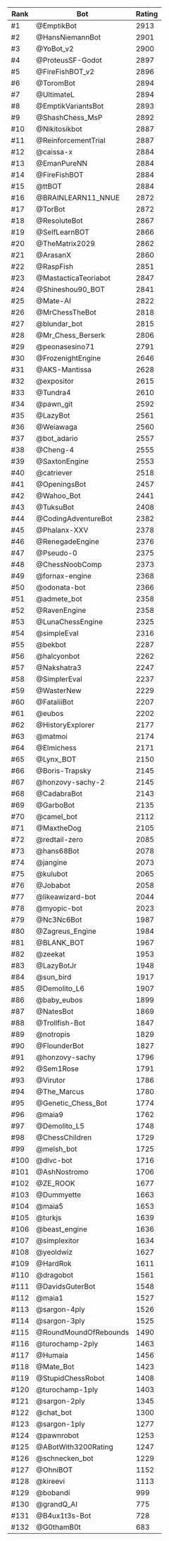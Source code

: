 Rank|Bot|Rating
---|---|---
#1|@EmptikBot|2913
#2|@HansNiemannBot|2901
#3|@YoBot_v2|2900
#4|@ProteusSF-Godot|2897
#5|@FireFishBOT_v2|2896
#6|@ToromBot|2894
#7|@UltimateL|2894
#8|@EmptikVariantsBot|2893
#9|@ShashChess_MsP|2892
#10|@Nikitosikbot|2887
#11|@ReinforcementTrial|2887
#12|@caissa-x|2884
#13|@EmanPureNN|2884
#14|@FireFishBOT|2884
#15|@ttBOT|2884
#16|@BRAINLEARN11_NNUE|2872
#17|@TorBot|2872
#18|@ResoluteBot|2867
#19|@SelfLearnBOT|2866
#20|@TheMatrix2029|2862
#21|@ArasanX|2860
#22|@RaspFish|2851
#23|@MastacticaTeoriabot|2847
#24|@Shineshou90_BOT|2841
#25|@Mate-AI|2822
#26|@MrChessTheBot|2818
#27|@blundar_bot|2815
#28|@Mr_Chess_Berserk|2806
#29|@peonasesino71|2791
#30|@FrozenightEngine|2646
#31|@AKS-Mantissa|2628
#32|@expositor|2615
#33|@Tundra4|2610
#34|@pawn_git|2592
#35|@LazyBot|2561
#36|@Weiawaga|2560
#37|@bot_adario|2557
#38|@Cheng-4|2555
#39|@SaxtonEngine|2553
#40|@catriever|2518
#41|@OpeningsBot|2457
#42|@Wahoo_Bot|2441
#43|@TuksuBot|2408
#44|@CodingAdventureBot|2382
#45|@Phalanx-XXV|2378
#46|@RenegadeEngine|2376
#47|@Pseudo-0|2375
#48|@ChessNoobComp|2373
#49|@fornax-engine|2368
#50|@odonata-bot|2366
#51|@admete_bot|2358
#52|@RavenEngine|2358
#53|@LunaChessEngine|2325
#54|@simpleEval|2316
#55|@bekbot|2287
#56|@halcyonbot|2262
#57|@Nakshatra3|2247
#58|@SimplerEval|2237
#59|@WasterNew|2229
#60|@FataliiBot|2207
#61|@eubos|2202
#62|@HistoryExplorer|2177
#63|@matmoi|2174
#64|@Elmichess|2171
#65|@Lynx_BOT|2150
#66|@Boris-Trapsky|2145
#67|@honzovy-sachy-2|2145
#68|@CadabraBot|2143
#69|@GarboBot|2135
#70|@camel_bot|2112
#71|@MaxtheDog|2105
#72|@redtail-zero|2085
#73|@hans68Bot|2078
#74|@jangine|2073
#75|@kulubot|2065
#76|@Jobabot|2058
#77|@likeawizard-bot|2044
#78|@myopic-bot|2023
#79|@Nc3Nc6Bot|1987
#80|@Zagreus_Engine|1984
#81|@BLANK_BOT|1967
#82|@zeekat|1953
#83|@LazyBotJr|1948
#84|@sun_bird|1917
#85|@Demolito_L6|1907
#86|@baby_eubos|1899
#87|@NatesBot|1869
#88|@Trollfish-Bot|1847
#89|@notropis|1829
#90|@FlounderBot|1827
#91|@honzovy-sachy|1796
#92|@Sem1Rose|1791
#93|@Virutor|1786
#94|@The_Marcus|1780
#95|@Genetic_Chess_Bot|1774
#96|@maia9|1762
#97|@Demolito_L5|1748
#98|@ChessChildren|1729
#99|@melsh_bot|1725
#100|@dlvc-bot|1716
#101|@AshNostromo|1706
#102|@ZE_ROOK|1677
#103|@Dummyette|1663
#104|@maia5|1653
#105|@turkjs|1639
#106|@beast_engine|1636
#107|@simplexitor|1634
#108|@yeoldwiz|1627
#109|@HardRok|1611
#110|@dragobot|1561
#111|@DavidsGuterBot|1548
#112|@maia1|1527
#113|@sargon-4ply|1526
#114|@sargon-3ply|1525
#115|@RoundMoundOfRebounds|1490
#116|@turochamp-2ply|1463
#117|@Humaia|1456
#118|@Mate_Bot|1423
#119|@StupidChessRobot|1408
#120|@turochamp-1ply|1403
#121|@sargon-2ply|1345
#122|@chat_bot|1300
#123|@sargon-1ply|1277
#124|@pawnrobot|1253
#125|@ABotWith3200Rating|1247
#126|@schnecken_bot|1229
#127|@OhniBOT|1152
#128|@kireevi|1113
#129|@bobandi|999
#130|@grandQ_AI|775
#131|@B4ux1t3s-Bot|728
#132|@G0thamB0t|683
